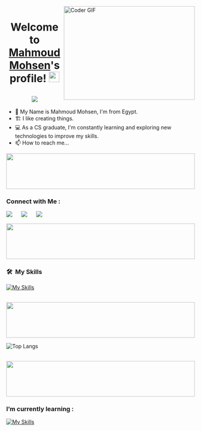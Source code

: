 <img align="right" src="https://media.giphy.com/media/SWoSkN6DxTszqIKEqv/giphy.gif" alt="Coder GIF" width="350" height="250"  >

<h1 align="center">
  Welcome to <a href="https://www.linkedin.com/in/mahmoud-mohsen-dev/" target='_blank'>Mahmoud Mohsen</a>'s profile!
  <img src="https://media.giphy.com/media/hvRJCLFzcasrR4ia7z/giphy.gif" width="28">
</h1>

<h2 align="center">
  <a href="https://github.com/DenverCoder1/readme-typing-svg"><img src="https://readme-typing-svg.herokuapp.com/?lines=Front-End%20web%20developer!;Always%20learning%20new%20things&font=Fira%20Code&center=true&width=440&height=45&color=f75c7e&vCenter=true&size=28"></a>
</h2>

-   👋 My Name is Mahmoud Mohsen, I'm from Egypt.
-   🏗️ I like creating things.
-   💻 As a CS graduate, I'm constantly learning and exploring new technologies to improve my skills.
-   📫 How to reach me...

<img src="https://github.com/Govindv7555/Govindv7555/blob/main/49e76e0596857673c5c80c85b84394c1.gif" width=100% height=95px>

### Connect with Me :

<a href="https://www.linkedin.com/in/mahmoud-mohsen-dev/" target="_blank"><img src="https://img.shields.io/badge/-Mahmoud%20Mohsen-0077B5?style=for-the-badge&logo=Linkedin&logoColor=white" style="padding-right:20px;"/></a>
<a href="https://www.linkedin.com/in/mahmoud-mohsen-dev/" target="_blank"><img src="https://img.shields.io/badge/Portfolio-6c7989?style=for-the-badge&logo=marvelapp" style="padding-right:20px;"/></a>
<a href="emailto:mahmoud-mohsen-developer@gmail.com" target="_blank"><img src="https://img.shields.io/badge/Email-cf5754?style=for-the-badge&logo=minutemailer" style="padding-right:20px;"/></a>

<img src="https://github.com/Govindv7555/Govindv7555/blob/main/49e76e0596857673c5c80c85b84394c1.gif" width=100% height=95px>

### 🛠 &nbsp;My Skills

[![My Skills](https://skillicons.dev/icons?i=js,html,css,bootstrap,tailwind,git,github,ts,figma,postman,vite,vscode)](https://skillicons.dev)

<br>
<img src="https://github.com/Govindv7555/Govindv7555/blob/main/49e76e0596857673c5c80c85b84394c1.gif" width=100% height=95px>

![Top Langs](https://github-readme-stats.vercel.app/api/top-langs/?username=mahmoud-mohsen-dev)

<br>
<img src="https://github.com/Govindv7555/Govindv7555/blob/main/49e76e0596857673c5c80c85b84394c1.gif" width=100% height=95px>

### I’m currently learning :

[![My Skills](https://skillicons.dev/icons?i=react)](https://skillicons.dev)
